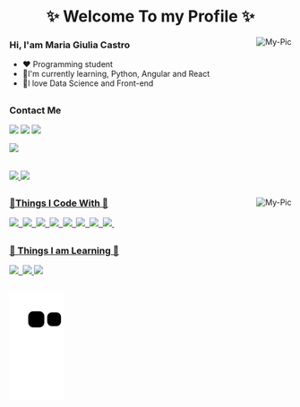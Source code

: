 
<h1 align="center"> ✨ Welcome To my Profile ✨</h1>

  <img align="right" alt="My-Pic" height="250"  src="https://media.giphy.com/media/Basrh159dGwKY/giphy.gif">

<h3> Hi, I'am Maria Giulia Castro </h3>
  
  - ♥ Programming student
  - 🤖I'm currently learning, Python, Angular and React
  - 👾I love Data Science and Front-end 

 
##
<h3 id="social">Contact Me</h3>
<div>
 
  <a href="https://www.instagram.com/callme_castro/" target="_blank"><img src="https://img.shields.io/badge/-Instagram-%23E4405F?style=for-the-badge&logo=instagram&logoColor=white" target="_blank"></a>
 <a href="   " target="_blank"><img src="https://img.shields.io/badge/Discord-7289DA?style=for-the-badge&logo=discord&logoColor=white" target="_blank"></a> 
  <a href="https://www.linkedin.com/in/maria-giulia-castro-49485a1b3/" target="_blank"><img src="https://img.shields.io/badge/-LinkedIn-%230077B5?style=for-the-badge&logo=linkedin&logoColor=white" target="_blank"></a> 
   
  <a href="bio.link/mariagiu" target="_blank"><img src="https://img.shields.io/badge/bio.link-000000%7D?style=for-the-badge&logo=biolink&logoColor=white" target="_blank"></a> 

   
  </div>
  
##

  <a href="https://github.com/GiuliaCastroo">
  <img height="170em" src="https://github-readme-stats.vercel.app/api?username=GiuliaCastroo&show_icons=true&theme=radical&include_all_commits=true&count_private=true"/>
  <img height="170em" src="https://github-readme-stats.vercel.app/api/top-langs/?username=GiuliaCastroo&layout=compact&langs_count=7&theme=radical"/> </h4>
               
 ##
  <img align="right" alt="My-Pic" height="250"  src="https://media.giphy.com/media/TLOl2tSYNSZM0KnpcE/giphy.gif">
 <h3> 🌠Things I Code With 🌠</h3>

<span><img src="https://cdn.jsdelivr.net/gh/devicons/devicon@latest/icons/html5/html5-plain.svg" width="30px"></span>&nbsp;
<span><img src="https://cdn.jsdelivr.net/gh/devicons/devicon@latest/icons/css3/css3-plain.svg" width="30px"></span>&nbsp;
<span><img src="https://cdn.jsdelivr.net/gh/devicons/devicon@latest/icons/javascript/javascript-original.svg" width="30px"></span>&nbsp;
<span><img src="https://cdn.jsdelivr.net/gh/devicons/devicon@latest/icons/nodejs/nodejs-plain.svg" width="30px"></span>&nbsp;
<span><img src="https://cdn.jsdelivr.net/gh/devicons/devicon@latest/icons/git/git-original.svg" width="30px"></span>&nbsp;
<span><img src="https://cdn.jsdelivr.net/gh/devicons/devicon@latest/icons/java/java-original.svg" width="30px"></span>&nbsp;
<span><img src="https://cdn.jsdelivr.net/gh/devicons/devicon@latest/icons/mysql/mysql-original.svg" width="30px"></span>&nbsp;
  <span><img src="https://cdn.jsdelivr.net/gh/devicons/devicon/icons/wordpress/wordpress-plain.svg" width="30px"></span>&nbsp;
  
 
</div>

##
<h3> 🚀 Things I am Learning 🚀</h3>


<span><img src="https://cdn.jsdelivr.net/gh/devicons/devicon@latest/icons/react/react-original.svg" width="30px"></span>&nbsp;
<span><img src="https://cdn.jsdelivr.net/gh/devicons/devicon/icons/python/python-original.svg" width="30px"></span>
<span><img src="https://cdn.jsdelivr.net/gh/devicons/devicon/icons/angularjs/angularjs-plain.svg" width="30px"></span>

 ##

 
  
  
  ![Snake animation](https://github.com/GiuliaCastroo/GiuliaCastroo/blob/output/github-contribution-grid-snake.svg)
    
  </div>
  
  
  
  
 
  
  
  
  
  
  
  
  
  
  
  
  
  
  
